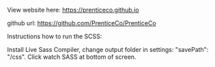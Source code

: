 View website here: https://prenticeco.github.io

github url:
https://github.com/PrenticeCo/PrenticeCo

Instructions how to run the SCSS:

Install Live Sass Compiler, change output folder in settings: "savePath": "/css". Click watch SASS at bottom of screen.
